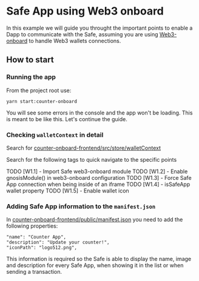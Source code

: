 # Safe App using Web3 onboard

In this example we will guide you throught the important points to enable a Dapp to communicate with the Safe, assuming you are using [Web3-onboard](https://docs.blocknative.com/onboard) to handle Web3 wallets connections.

## How to start

### Running the app

From the project root use:
```
yarn start:counter-onboard
```

You will see some errors in the console and the app won't be loading. This is meant to be like this. Let's continue the guide.

### Checking `walletContext` in detail

Search for [counter-onboard-frontend/src/store/walletContext](counter-onboard-frontend/src/store/walletContext.tsx)

Search for the following tags to quick navigate to the specific points

TODO [W1.1] - Import Safe web3-onboard module
TODO [W1.2] - Enable gnosisModule() in web3-onboard configuration
TODO [W1.3] - Force Safe App connection when being inside of an iframe
TODO [W1.4] - isSafeApp wallet property
TODO [W1.5] - Enable wallet icon


### Adding Safe App information to the `manifest.json`

In [counter-onboard-frontend/public/manifest.json](counter-onboard-frontend/public/manifest.json) you need to add the following properties:
```
"name": "Counter App",
"description": "Update your counter!",
"iconPath": "logo512.png",
```

This information is required so the Safe is able to display the name, image and description for every Safe App, when showing it in the list or when sending a transaction.